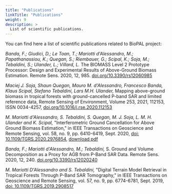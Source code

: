 ```yaml
---
title: "Publications"
linkTitle: "Publications"
weight: 9
description: >
  List of scientific publications.
---
```


You can find here a list of scientific publications related to BioPAL project:

_Banda, F.; Giudici, D.; Le Toan, T.; Mariotti d'Alessandro, M.; Papathanassiou, K.; Quegan, S.; Riembauer, G.; Scipal, K.; Soja, M.; Tebaldini, S.; Ulander, L.; Villard, L._ The BIOMASS Level 2 Prototype Processor: Design and Experimental Results of Above-Ground Biomass Estimation. Remote Sens. 2020, 12, 985. [doi.org/10.3390/rs12060985](https://www.mdpi.com/2072-4292/12/6/985)

_Maciej J. Soja, Shaun Quegan, Mauro M. d'Alessandro, Francesco Banda, Klaus Scipal, Stefano Tebaldini, Lars M.H. Ulander,_
Mapping above-ground biomass in tropical forests with ground-cancelled P-band SAR and limited reference data, Remote Sensing of Environment,
Volume 253, 2021, 112153, ISSN 0034-4257,
[doi.org/10.1016/j.rse.2020.112153](https://www.sciencedirect.com/science/article/pii/S0034425720305265)

_M. Mariotti d'Alessandro, S. Tebaldini, S. Quegan, M. J. Soja, L. M. H. Ulander and K. Scipal,_ "Interferometric Ground Cancellation for Above Ground Biomass Estimation," in IEEE Transactions on Geoscience and Remote Sensing, vol. 58, no. 9, pp. 6410-6419, Sept. 2020, [doi: 10.1109/TGRS.2020.2976854](https://ieeexplore.ieee.org/document/9033990), [download pdf](http://mjsoja.com/docs/Dalessandro2020_IGCAG.pdf)

_Banda, F.; Mariotti d'Alessandro, M.; Tebaldini,_ S. Ground and Volume Decomposition as a Proxy for AGB from P-Band SAR Data. Remote Sens. 2020, 12, 240. [doi.org/10.3390/rs12020240](https://www.mdpi.com/2072-4292/12/2/240)

_M. Mariotti D'Alessandro and S. Tebaldini,_ "Digital Terrain Model Retrieval in Tropical Forests Through P-Band SAR Tomography," in IEEE Transactions on Geoscience and Remote Sensing, vol. 57, no. 9, pp. 6774-6781, Sept. 2019, [doi: 10.1109/TGRS.2019.2908517](https://ieeexplore.ieee.org/document/8701518)
